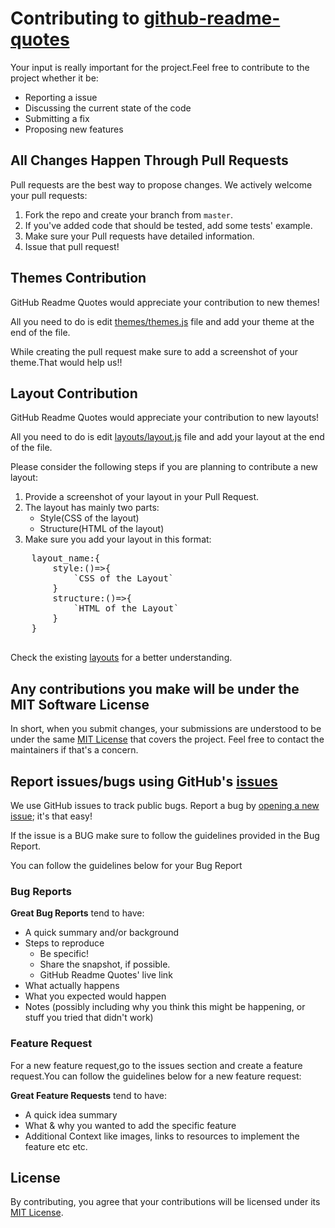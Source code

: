 # Contributing to [github-readme-quotes](https://github.com/shravan20/github-readme-quotes)

Your input is really important for the project.Feel free to contribute to the project whether it be:

- Reporting a issue
- Discussing the current state of the code
- Submitting a fix
- Proposing new features

## All Changes Happen Through Pull Requests

Pull requests are the best way to propose changes. We actively welcome your pull requests:

1. Fork the repo and create your branch from `master`.
1. If you've added code that should be tested, add some tests' example.
1. Make sure your Pull requests have detailed information.
1. Issue that pull request!


## Themes Contribution

GitHub Readme Quotes would appreciate your contribution to new themes!

All you need to do is edit [themes/themes.js](./src/themes/themes.js) file and add your theme at the end of the file.

While creating the pull request make sure to add a screenshot of your theme.That would help us!!

## Layout Contribution

GitHub Readme Quotes would appreciate your contribution to new layouts!

All you need to do is edit [layouts/layout.js](./src/layouts/layout.js) file and add your layout at the end of the file.

Please consider the following steps if you are planning to contribute a new layout:

1. Provide a screenshot of your layout in your Pull Request.
1. The layout has mainly two parts: 
    - Style(CSS of the layout)
    - Structure(HTML of the layout)
1. Make sure you add your layout in this format:
<pre>
    layout_name:{
        style:()=>{
            `CSS of the Layout`
        }
        structure:()=>{
            `HTML of the Layout`
        }
    }
    </pre>

Check the existing [layouts](./src/layouts/layout.js) for a better understanding.

## Any contributions you make will be under the MIT Software License

In short, when you submit changes, your submissions are understood to be under the same [MIT License](http://choosealicense.com/licenses/mit/) that covers the project. Feel free to contact the maintainers if that's a concern.

## Report issues/bugs using GitHub's [issues](https://github.com/shravan20/github-readme-quotes/issues)

We use GitHub issues to track public bugs. Report a bug by [opening a new issue](https://github.com/shravan20/github-readme-quotes/issues/new/choose); it's that easy!

If the issue is a BUG make sure to follow the guidelines provided in the Bug Report.

You can follow the guidelines below for your Bug Report

### Bug Reports

**Great Bug Reports** tend to have:

- A quick summary and/or background
- Steps to reproduce
  - Be specific!
  - Share the snapshot, if possible.
  - GitHub Readme Quotes' live link
- What actually happens
- What you expected would happen
- Notes (possibly including why you think this might be happening, or stuff you tried that didn't work)

### Feature Request

For a new feature request,go to the issues section and create a feature request.You can follow the guidelines below for a new feature request:

**Great Feature Requests** tend to have:

- A quick idea summary
- What & why you wanted to add the specific feature
- Additional Context like images, links to resources to implement the feature etc etc.

## License

By contributing, you agree that your contributions will be licensed under its [MIT License](./LICENSE).
